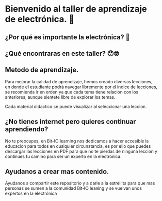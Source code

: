 # Bienvenido al taller de aprendizaje de electrónica. 👋

## ¿Por qué es importante la electrónica? 🤖

## ¿Qué encontraras en este taller? 😯🤓

## Metodo de aprendizaje.

Para mejorar la calidad de aprendizaje, hemos creado diversas lecciones, en donde
el estudiante podrá navegar libremente por el indice de lecciones, se recomienda ir 
en orden ya que cada tema tiene relacion con los anteriores, aunque sientete libre 
de explorar los temas.

Cada material didactico se puede visualizar al seleccionar una leccion.

## ¿No tienes internet pero quieres continuar aprendiendo?

No te preocupes, en Bit-IO learning nos dedicamos a hacer accesible la educacion para 
todos en cualquier circunstancia, es por ello que puedes descargar las lecciones en PDF 
para que no te pierdas de ninguna leccion y continues tu camino para ser un experto en 
la electrónica.

## Ayudanos a crear mas contenido.

Ayudanos a compartir este repositorio  y a darle a la estrellita para que mas personas 
se sumen a la comunidad Bit-IO leaning y se vuelvan unos expertos en la electrónica
